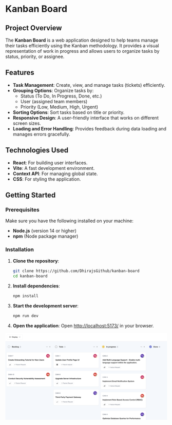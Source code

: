# Kanban Board

## Project Overview

The **Kanban Board** is a web application designed to help teams manage their tasks efficiently using the Kanban methodology. It provides a visual representation of work in progress and allows users to organize tasks by status, priority, or assignee.

## Features

- **Task Management**: Create, view, and manage tasks (tickets) efficiently.
- **Grouping Options**: Organize tasks by:
  - Status (To Do, In Progress, Done, etc.)
  - User (assigned team members)
  - Priority (Low, Medium, High, Urgent)
- **Sorting Options**: Sort tasks based on title or priority.
- **Responsive Design**: A user-friendly interface that works on different screen sizes.
- **Loading and Error Handling**: Provides feedback during data loading and manages errors gracefully.

## Technologies Used

- **React**: For building user interfaces.
- **Vite**: A fast development environment.
- **Context API**: For managing global state.
- **CSS**: For styling the application.

## Getting Started

### Prerequisites

Make sure you have the following installed on your machine:

- **Node.js** (version 14 or higher)
- **npm** (Node package manager)

### Installation

1. **Clone the repository**:
   ```bash
   git clone https://github.com/DhirajsGithub/kanban-board
   cd kanban-board
   ```

2. **Install dependencies**:
   ```bash
   npm install
   ```

3. **Start the development server**:
   ```bash
   npm run dev
   ```

4. **Open the application**:
    Open [http://localhost:5173/](http://localhost:5173/) in your browser.


![Alt Text](/src/assets/screenshot.png)
